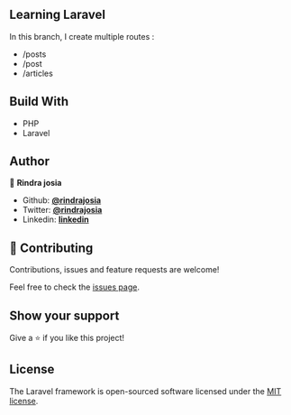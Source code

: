 ## Learning Laravel

In this branch, I create multiple routes :
- /posts
- /post
- /articles

## Build With

- PHP
- Laravel

## Author

👤 **Rindra josia**

* Github: **[@rindrajosia](https://github.com/rindrajosia)**
* Twitter: **[@rindrajosia](https://twitter.com/josia_rindra)**
* Linkedin: **[linkedin](https://www.linkedin.com/in/rindrajosia/)**

## 🤝 Contributing

Contributions, issues and feature requests are welcome!

Feel free to check the [issues page](https://github.com/rindrajosia/laravel/issues).

## Show your support

Give a ⭐️ if you like this project!

## License

The Laravel framework is open-sourced software licensed under the [MIT license](https://opensource.org/licenses/MIT).
